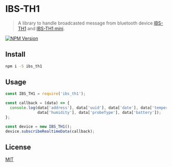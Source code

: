 # IBS-TH1

> A library to handle broadcasted message from bluetooth device [IBS-TH1](http://www.ink-bird.com/products-smart-sensor-ibsth1.html) and [IBS-TH1 mini](http://www.ink-bird.com/products-smart-sensor-ibsth1mini.html).

[![NPM Version][npm-image]][npm-url]

## Install

```bash
npm i -S ibs_th1
```

## Usage

```javascript
const IBS_TH1 = require('ibs_th1');

const callback = (data) => {
  console.log(data['address'], data['uuid'], data['date'], data['temperature'],
              data['humidity'], data['probeType'], data['battery']);
};

const device = new IBS_TH1();
device.subscribeRealtimeData(callback);
```

## License

[MIT](http://vjpr.mit-license.org)

[npm-image]: https://img.shields.io/npm/v/ibs_th1.svg
[npm-url]: https://npmjs.org/package/ibs_th1
